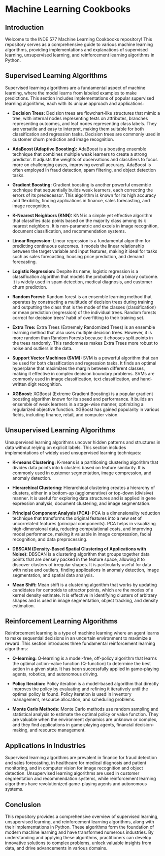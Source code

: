 # Machine Learning Cookbooks

## Introduction
Welcome to the INDE 577 Machine Learning Cookbooks repository! This repository serves as a comprehensive guide to various machine learning algorithms, providing implementations and explanations of supervised learning, unsupervised learning, and reinforcement learning algorithms in Python.

## Supervised Learning Algorithms
Supervised learning algorithms are a fundamental aspect of machine learning, where the model learns from labeled examples to make predictions. This section includes implementations of popular supervised learning algorithms, each with its unique approach and applications:

- **Decision Trees:** Decision trees are flowchart-like structures that mimic a tree, with internal nodes representing tests on attributes, branches representing outcomes, and leaf nodes representing class labels. They are versatile and easy to interpret, making them suitable for both classification and regression tasks. Decision trees are commonly used in customer churn prediction and image recognition.

- **AdaBoost (Adaptive Boosting):** AdaBoost is a boosting ensemble technique that combines multiple weak learners to create a strong predictor. It adjusts the weights of observations and classifiers to focus more on challenging cases, improving overall accuracy. AdaBoost is often employed in fraud detection, spam filtering, and object detection tasks.

- **Gradient Boosting:** Gradient boosting is another powerful ensemble technique that sequentially builds weak learners, each correcting the errors of its predecessor. This algorithm is known for its high accuracy and flexibility, finding applications in finance, sales forecasting, and image recognition.

- **K-Nearest Neighbors (KNN):** KNN is a simple yet effective algorithm that classifies data points based on the majority class among its k nearest neighbors. It is non-parametric and excels in image recognition, document classification, and recommendation systems.

- **Linear Regression:** Linear regression is a fundamental algorithm for predicting continuous outcomes. It models the linear relationship between the target variable and input features, making it ideal for tasks such as sales forecasting, housing price prediction, and demand forecasting.

- **Logistic Regression:** Despite its name, logistic regression is a classification algorithm that models the probability of a binary outcome. It is widely used in spam detection, medical diagnosis, and customer churn prediction.

- **Random Forest:** Random forest is an ensemble learning method that operates by constructing a multitude of decision trees during training and outputting the class that is the mode of the classes (classification) or mean prediction (regression) of the individual trees. Random forests correct for decision trees' habit of overfitting to their training set.

- **Extra Tree:** Extra Trees (Extremely Randomized Trees) is an ensemble learning method that also uses multiple decision trees. However, it is more random than Random Forests because it chooses split points in the trees randomly. This randomness makes Extra Trees more robust to noise and outliers in the data.

- **Support Vector Machines (SVM):** SVM is a powerful algorithm that can be used for both classification and regression tasks. It finds an optimal hyperplane that maximizes the margin between different classes, making it effective in complex decision boundary problems. SVMs are commonly used in image classification, text classification, and hand-written digit recognition.

- **XGBoost:** XGBoost (Extreme Gradient Boosting) is a popular gradient boosting algorithm known for its speed and performance. It builds an ensemble of weak learners in a stage-wise manner, optimizing a regularized objective function. XGBoost has gained popularity in various fields, including finance, retail, and computer vision.

## Unsupervised Learning Algorithms
Unsupervised learning algorithms uncover hidden patterns and structures in data without relying on explicit labels. This section includes implementations of widely used unsupervised learning techniques:

- **K-means Clustering:** K-means is a partitioning clustering algorithm that divides data points into k clusters based on feature similarity. It is commonly used in customer segmentation, image compression, and anomaly detection.

- **Hierarchical Clustering:** Hierarchical clustering creates a hierarchy of clusters, either in a bottom-up (agglomerative) or top-down (divisive) manner. It is useful for exploring data structures and is applied in gene expression analysis, document clustering, and image segmentation.

- **Principal Component Analysis (PCA):** PCA is a dimensionality reduction technique that transforms the original features into a new set of uncorrelated features (principal components). PCA helps in visualizing high-dimensional data, reducing computational costs, and improving model performance, making it valuable in image compression, facial recognition, and data preprocessing.

- **DBSCAN (Density-Based Spatial Clustering of Applications with Noise):** DBSCAN is a clustering algorithm that groups together data points that are densely packed in the feature space, allowing it to discover clusters of irregular shapes. It is particularly useful for data with noise and outliers, finding applications in anomaly detection, image segmentation, and spatial data analysis.

- **Mean Shift:** Mean shift is a clustering algorithm that works by updating candidates for centroids to attractor points, which are the modes of a kernel density estimate. It is effective in identifying clusters of arbitrary shapes and is used in image segmentation, object tracking, and density estimation.

## Reinforcement Learning Algorithms
Reinforcement learning is a type of machine learning where an agent learns to make sequential decisions in an uncertain environment to maximize a reward. This section introduces three fundamental reinforcement learning algorithms:

- **Q-learning:** Q-learning is a model-free, off-policy algorithm that learns the optimal action-value function (Q-function) to determine the best action in a given state. It has been successfully applied in game-playing agents, robotics, and autonomous driving.

- **Policy Iteration:** Policy iteration is a model-based algorithm that directly improves the policy by evaluating and refining it iteratively until the optimal policy is found. Policy iteration is used in inventory management, resource allocation, and scheduling problems.

- **Monte Carlo Methods:** Monte Carlo methods use random sampling and statistical analysis to estimate the optimal policy or value function. They are valuable when the environment dynamics are unknown or complex, and they find applications in game-playing agents, financial decision-making, and resource management.

## Applications in Industries
Supervised learning algorithms are prevalent in finance for fraud detection and sales forecasting, in healthcare for medical diagnosis and patient monitoring, and in computer vision for image recognition and object detection. Unsupervised learning algorithms are used in customer segmentation and recommendation systems, while reinforcement learning algorithms have revolutionized game-playing agents and autonomous systems.

## Conclusion
This repository provides a comprehensive overview of supervised learning, unsupervised learning, and reinforcement learning algorithms, along with their implementations in Python. These algorithms form the foundation of modern machine learning and have transformed numerous industries. By understanding and applying these algorithms, practitioners can develop innovative solutions to complex problems, unlock valuable insights from data, and drive advancements in various domains.